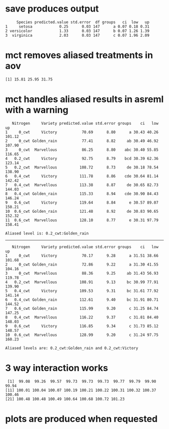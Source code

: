 # save produces output

         Species predicted.value std.error  df groups   ci  low   up
    1     setosa            0.25      0.03 147      a 0.07 0.18 0.31
    2 versicolor            1.33      0.03 147      b 0.07 1.26 1.39
    3  virginica            2.03      0.03 147      c 0.07 1.96 2.09

# mct removes aliased treatments in aov

    [1] 15.81 25.95 31.75

# mct handles aliased results in asreml with a warning

       Nitrogen     Variety predicted.value std.error groups    ci   low     up
    1     0_cwt     Victory           70.69      8.80      a 30.43 40.26 101.12
    2     0_cwt Golden_rain           77.41      8.82     ab 30.49 46.92 107.90
    3     0_cwt  Marvellous           86.25      8.80    abc 30.40 55.85 116.65
    4   0.2_cwt     Victory           92.75      8.79    bcd 30.39 62.36 123.14
    5   0.2_cwt  Marvellous          108.72      8.73     de 30.18 78.54 138.90
    6   0.4_cwt     Victory          111.78      8.86    cde 30.64 81.14 142.42
    7   0.4_cwt  Marvellous          113.38      8.87     de 30.65 82.73 144.03
    8   0.4_cwt Golden_rain          115.33      8.94    cde 30.90 84.43 146.24
    9   0.6_cwt     Victory          119.64      8.84      e 30.57 89.07 150.21
    10  0.6_cwt Golden_rain          121.48      8.92     de 30.83 90.65 152.32
    11  0.6_cwt  Marvellous          128.10      8.77      e 30.31 97.79 158.41
    
    Aliased level is: 0.2_cwt:Golden_rain 

---

       Nitrogen     Variety predicted.value std.error groups    ci   low     up
    1     0_cwt     Victory           70.17      9.28      a 31.51 38.66 101.68
    2     0_cwt Golden_rain           72.86      9.22      a 31.30 41.55 104.16
    3     0_cwt  Marvellous           88.36      9.25     ab 31.43 56.93 119.78
    4   0.2_cwt  Marvellous          108.91      9.13     bc 30.99 77.91 139.90
    5   0.4_cwt     Victory          109.53      9.31     bc 31.61 77.92 141.14
    6   0.4_cwt Golden_rain          112.61      9.40     bc 31.91 80.71 144.52
    7   0.6_cwt Golden_rain          115.99      9.20      c 31.25 84.74 147.25
    8   0.4_cwt  Marvellous          116.22      9.37      c 31.81 84.40 148.03
    9   0.6_cwt     Victory          116.85      9.34      c 31.73 85.12 148.57
    10  0.6_cwt  Marvellous          128.99      9.20      c 31.24 97.75 160.23
    
    Aliased levels are: 0.2_cwt:Golden_rain and 0.2_cwt:Victory 

# 3 way interaction works

     [1]  99.08  99.26  99.57  99.73  99.73  99.73  99.77  99.79  99.90  99.94
    [11] 100.01 100.04 100.07 100.19 100.21 100.22 100.31 100.32 100.37 100.46
    [21] 100.48 100.48 100.49 100.64 100.68 100.72 101.23

# plots are produced when requested

    

